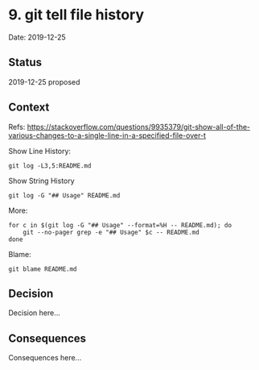# 9. git tell file history

Date: 2019-12-25

## Status

2019-12-25 proposed

## Context

Refs: https://stackoverflow.com/questions/9935379/git-show-all-of-the-various-changes-to-a-single-line-in-a-specified-file-over-t

Show Line History:

```
git log -L3,5:README.md
```

Show String History

```
git log -G "## Usage" README.md
```

More:

```
for c in $(git log -G "## Usage" --format=%H -- README.md); do
    git --no-pager grep -e "## Usage" $c -- README.md
done
```

Blame:

```
git blame README.md
```

## Decision

Decision here...

## Consequences

Consequences here...
